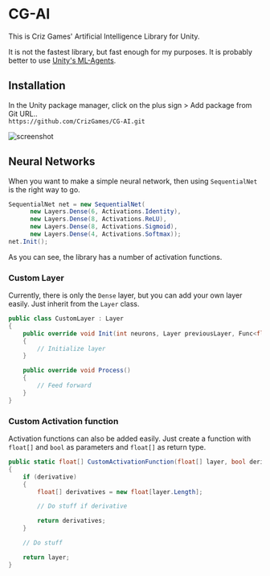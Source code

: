 # CG-AI
This is Criz Games' Artificial Intelligence Library for Unity.
 
It is not the fastest library, but fast enough for my purposes. It is probably better to use [Unity's ML-Agents](https://github.com/Unity-Technologies/ml-agents).
 
## Installation
In the Unity package manager, click on the plus sign > Add package from Git URL..  
`https://github.com/CrizGames/CG-AI.git`  

![screenshot](https://user-images.githubusercontent.com/38948134/81692046-1b0e9a80-945e-11ea-956f-607265b609df.png)  

## Neural Networks
When you want to make a simple neural network, then using `SequentialNet` is the right way to go.
```c#
SequentialNet net = new SequentialNet(
      new Layers.Dense(6, Activations.Identity),
      new Layers.Dense(8, Activations.ReLU),
      new Layers.Dense(8, Activations.Sigmoid),
      new Layers.Dense(4, Activations.Softmax));
net.Init();
```
As you can see, the library has a number of activation functions.

### Custom Layer
Currently, there is only the `Dense` layer, but you can add your own layer easily. Just inherit from the `Layer` class.
```c#
public class CustomLayer : Layer
{
    public override void Init(int neurons, Layer previousLayer, Func<float[], bool, float[]> activationFunc, bool onlyPositiveWeights, float initWeightsRange)
    {
        // Initialize layer
    }

    public override void Process()
    {
        // Feed forward
    }
}
```

### Custom Activation function
Activation functions can also be added easily. Just create a function with `float[]` and `bool` as parameters and `float[]` as return type.
```c#
public static float[] CustomActivationFunction(float[] layer, bool derivative = false)
{
    if (derivative)
    {
        float[] derivatives = new float[layer.Length];

        // Do stuff if derivative

        return derivatives;
    }

    // Do stuff

    return layer;
}
```
